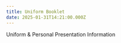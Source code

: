 ```yaml
---
title: Uniform Booklet
date: 2025-01-31T14:21:00.000Z
---
```

Uniform & Personal Presentation Information
